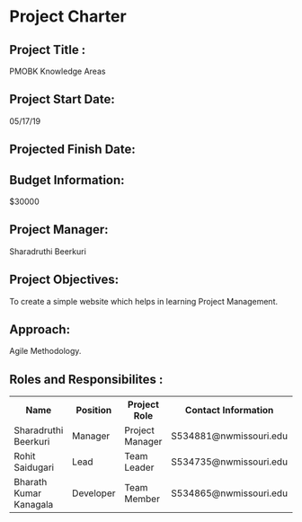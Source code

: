 # Project Charter 

## Project Title : 
PMOBK Knowledge Areas
## Project Start Date: 
05/17/19                
## Projected Finish Date: 
## Budget Information: 
$30000
## Project Manager: 
Sharadruthi Beerkuri
## Project Objectives:
To create a simple website which helps in learning Project Management.
## Approach:
 Agile Methodology.


##  Roles and Responsibilites :

<table>
  <tr>
    <th>Name</th>
    <th>Position</th>
    <th>Project Role</th>
    <th>Contact Information</th>
  </tr>
  <tr>
    <td>Sharadruthi Beerkuri</td>
    <td>Manager</td>
    <td>Project Manager</td>
    <td>S534881@nwmissouri.edu<td>
  </tr>
  <tr>
    <td>Rohit Saidugari</td>
    <td>Lead</td>
    <td>Team Leader</td>
    <td>S534735@nwmissouri.edu</td>
  </tr>
  <tr>
    <td>Bharath Kumar Kanagala</td>
    <td>Developer</td>
    <td>Team Member</td>
    <td>S534865@nwmissouri.edu</td>
  </tr>
</table>
